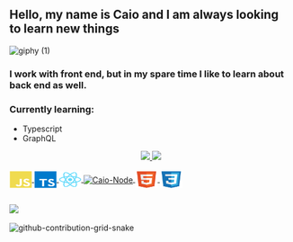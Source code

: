## Hello, my name is Caio and I am always looking to learn new things
![giphy (1)](https://user-images.githubusercontent.com/27926021/159146095-742a9611-9aab-4622-9756-2986dbb4f1b8.gif)
### I work with front end, but in my spare time I like to learn about back end as well.

### Currently learning: 
- Typescript
- GraphQL

<div align="center">
  <a href="https://github.com/caiosuarez">
  <img height="180em" src="https://github-readme-stats.vercel.app/api?username=caiosuarez&show_icons=true&theme=tokyonight&include_all_commits=true&count_private=true"/>
  <img height="180em" src="https://github-readme-stats.vercel.app/api/top-langs/?username=caiosuarez&layout=compact&langs_count=7&theme=tokyonight"/>
</div>
     
<div style="display: inline_block"><br>
  <img align="center" alt="Caio-Js" height="30" width="40" src="https://raw.githubusercontent.com/devicons/devicon/master/icons/javascript/javascript-plain.svg">
  <img align="center" alt="Caio-Ts" height="30" width="40" src="https://raw.githubusercontent.com/devicons/devicon/master/icons/typescript/typescript-plain.svg">
  <img align="center" alt="Caio-React" height="30" width="40" src="https://raw.githubusercontent.com/devicons/devicon/master/icons/react/react-original.svg">
    <img align="center" alt="Caio-Node" height="30" width="40" src="https://cdn.jsdelivr.net/gh/devicons/devicon/icons/nodejs/nodejs-original.svg">
  <img align="center" alt="Caio-HTML" height="30" width="40" src="https://raw.githubusercontent.com/devicons/devicon/master/icons/html5/html5-original.svg">
  <img align="center" alt="Caio-CSS" height="30" width="40" src="https://raw.githubusercontent.com/devicons/devicon/master/icons/css3/css3-original.svg">
  </div>

  ##
  <div>
    <a href="https://www.linkedin.com/in/caio-suarez-941945117" target="_blank"><img src="https://img.shields.io/badge/-LinkedIn-%230077B5?style=for-the-   badge&logo=linkedin&logoColor=white" target="_blank"></a>     
  </div>
  
  ![github-contribution-grid-snake](https://user-images.githubusercontent.com/27926021/159145801-be5dc3a5-e14b-49ad-bbc9-5d548a9a87ce.svg) 
